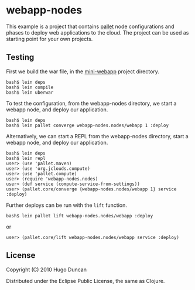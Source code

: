# webapp-nodes

This example is a project that contains
[pallet](http://github.com/hugoduncan/pallet) node configurations and phases to
deploy web applications to the cloud.  The project can be used as starting point
for your own projects.

## Testing

First we build the war file, in the [mini-webapp](http://github.com/pallet/pallet-examples/tree/master/mini-webapp/) project directory.

    bash$ lein deps
    bash$ lein compile
    bash$ lein uberwar

To test the configuration, from the webapp-nodes directory, we start a webapp
node, and deploy our application.

    bash$ lein deps
    bash$ lein pallet converge webapp-nodes.nodes/webapp 1 :deploy

Alternatively, we can start a REPL from the webapp-nodes directory,
start a webapp node, and deploy our application.

    bash$ lein deps
    bash$ lein repl
    user> (use 'pallet.maven)
    user> (use 'org.jclouds.compute)
    user> (use 'pallet.compute)
    user> (require 'webapp-nodes.nodes)
    user> (def service (compute-service-from-settings))
    user> (pallet.core/converge {webapp-nodes.nodes/webapp 1} service :deploy)

Further deploys can be run with the `lift` function.

    bash$ lein pallet lift webapp-nodes.nodes/webapp :deploy

or

    user> (pallet.core/lift webapp-nodes.nodes/webapp service :deploy)

## License

Copyright (C) 2010 Hugo Duncan

Distributed under the Eclipse Public License, the same as Clojure.
